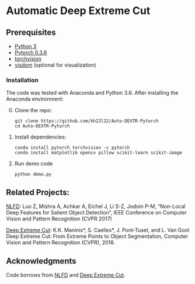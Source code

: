 # Automatic Deep Extreme Cut

## Prerequisites

- [Python 3](https://www.continuum.io/downloads)
- [Pytorch 0.3.6](http://pytorch.org/)
- [torchvision](http://pytorch.org/)
- [visdom](https://github.com/facebookresearch/visdom) (optional for visualization)

### Installation
The code was tested with Anaconda and Python 3.6. After installing the Anaconda environment:

0. Clone the repo:
    ```Shell
    git clone https://github.com/kh22l22/Auto-DEXTR-Pytorch
    cd Auto-DEXTR-Pytorch
    ```
 
1. Install dependencies:
    ```Shell
    conda install pytorch torchvision -c pytorch
    conda install matplotlib opencv pillow scikit-learn scikit-image
    ```
2. Run demo code
    ```Shell
    python demo.py
    ```

## Related Projects:
[NLFD](https://github.com/AceCoooool/NLFD-pytorch): Luo Z, Mishra A, Achkar A, Eichel J, Li S-Z, Jodoin P-M, “Non-Local Deep Features for Salient Object Detection”, IEEE Conference on Computer Vision and Pattern Recognition (CVPR 2017)

[Deep Extreme Cut](): K.K. Maninis*, S. Caelles*, J. Pont-Tuset, and L. Van Gool 
Deep Extreme Cut: From Extreme Points to Object Segmentation,
Computer Vision and Pattern Recognition (CVPR), 2018.

## Acknowledgments
Code borrows from [NLFD](https://github.com/AceCoooool/NLFD-pytorch) and [Deep Extreme Cut](https://github.com/scaelles/DEXTR-PyTorch). 
